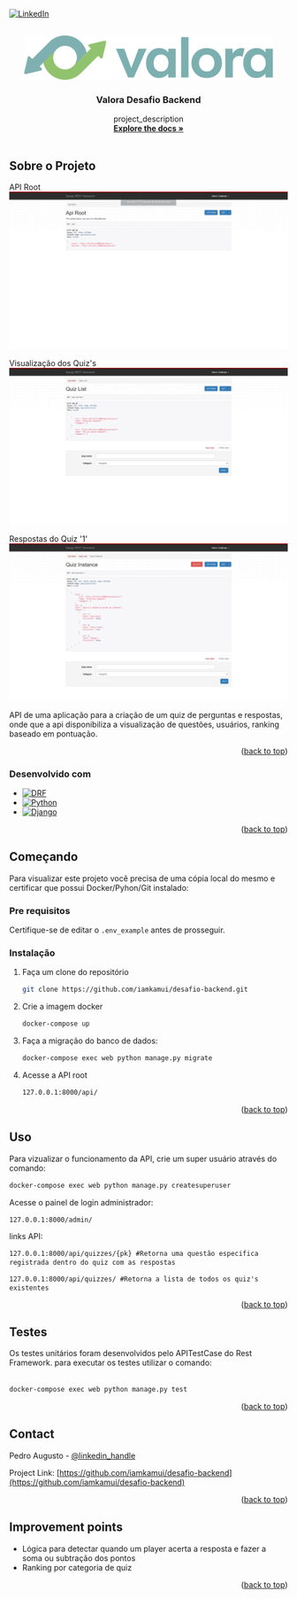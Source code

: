 <!-- Improved compatibility of back to top link: See: https://github.com/othneildrew/Best-README-Template/pull/73 -->
<a name="readme-top"></a>
<!--
*** Thanks for checking out the Best-README-Template. If you have a suggestion
*** that would make this better, please fork the repo and create a pull request
*** or simply open an issue with the tag "enhancement".
*** Don't forget to give the project a star!
*** Thanks again! Now go create something AMAZING! :D
-->



<!-- PROJECT SHIELDS -->
<!--
*** I'm using markdown "reference style" links for readability.
*** Reference links are enclosed in brackets [ ] instead of parentheses ( ).
*** See the bottom of this document for the declaration of the reference variables
*** for contributors-url, forks-url, etc. This is an optional, concise syntax you may use.
*** https://www.markdownguide.org/basic-syntax/#reference-style-links
-->

[![LinkedIn][linkedin-shield]][linkedin-url]



<!-- PROJECT LOGO -->
<br />
<div align="center">
  <a href="https://github.com/iamkamui/desafio-backend">
    <img src="/templates/static/assets/img/valoralogo.svg" alt="Logo" height="80">
  </a>

<h3 align="center">Valora Desafio Backend</h3>

  <p align="center">
    project_description
    <br />
    <a href="https://github.com/iamkamui/desafio-backend"><strong>Explore the docs »</strong></a>
    <br />
    <br />
  </p>
</div>


<!-- ABOUT THE PROJECT -->
## Sobre o Projeto
API Root
![Desafio Backend][product-screenshot]

Visualização dos Quiz's
![Quiz List][product-quiz-list]

Respostas do Quiz '1'
![Quiz Answers][product-quiz-answers]

API de uma aplicação para a criação de um quiz de perguntas e respostas, onde que a api disponibiliza a visualização de questões, usuários, ranking baseado em pontuação.


<p align="right">(<a href="#readme-top">back to top</a>)</p>



### Desenvolvido com

* [![DRF][Django REST framework]][DRF-url]
* [![Python][Python.py]][Python-url]
* [![Django][Django]][Django-url]


<p align="right">(<a href="#readme-top">back to top</a>)</p>



<!-- GETTING STARTED -->
## Começando

Para visualizar este projeto você precisa de uma cópia local do mesmo e certificar que possui Docker/Pyhon/Git instalado:

### Pre requisitos

Certifique-se de editar o `.env_example` antes de prosseguir.

### Instalação

1. Faça um clone do repositório
   ```sh
   git clone https://github.com/iamkamui/desafio-backend.git
   ```
2. Crie a imagem docker
   ```sh
   docker-compose up
   ```
3. Faça a migração do banco de dados:

   ```sh
   docker-compose exec web python manage.py migrate
   ```
4. Acesse a API root
   ```sh
   127.0.0.1:8000/api/
   ```

<p align="right">(<a href="#readme-top">back to top</a>)</p>



<!-- USAGE EXAMPLES -->
## Uso

Para vizualizar o funcionamento da API, crie um super usuário através do comando:

```sh
docker-compose exec web python manage.py createsuperuser
```

Acesse o painel de login administrador:

```
127.0.0.1:8000/admin/
```

links API:

```
127.0.0.1:8000/api/quizzes/{pk} #Retorna uma questão especifica registrada dentro do quiz com as respostas
```
```
127.0.0.1:8000/api/quizzes/ #Retorna a lista de todos os quiz's existentes
```

<p align="right">(<a href="#readme-top">back to top</a>)</p>



<!-- ROADMAP -->
## Testes

Os testes unitários foram desenvolvidos pelo APITestCase do Rest Framework.
para executar os testes utilizar o comando:

```sh

docker-compose exec web python manage.py test

```

<p align="right">(<a href="#readme-top">back to top</a>)</p>



<!-- CONTACT -->
## Contact

Pedro Augusto - [@linkedin_handle](https://www.linkedin.com/in/pedro-augusto-b445b019b/)

Project Link: [https://github.com/iamkamui/desafio-backend](https://github.com/iamkamui/desafio-backend)

<p align="right">(<a href="#readme-top">back to top</a>)</p>



<!-- IMPROVEMENTS -->
## Improvement points

* Lógica para detectar quando um player acerta a resposta e fazer a soma ou subtração dos pontos
* Ranking por categoria de quiz


<p align="right">(<a href="#readme-top">back to top</a>)</p>



<!-- MARKDOWN LINKS & IMAGES -->
<!-- https://www.markdownguide.org/basic-syntax/#reference-style-links -->
[linkedin-shield]: https://img.shields.io/badge/-LinkedIn-black.svg?style=for-the-badge&logo=linkedin&colorB=555
[linkedin-url]: https://www.linkedin.com/in/pedro-augusto-b445b019b/

[product-screenshot]: /templates/static/assets/img/apiroot.png

[product-quiz-answers]: /templates/static/assets/img/quizanswers.png

[product-quiz-list]: /templates/static/assets/img/quizlist.png

[Django REST framework]: https://img.shields.io/badge/DJANGO-REST-ff1709?style=for-the-badge&logo=django&logoColor=white&color=ff1709&labelColor=gray
[DRF-url]: https://www.django-rest-framework.org/

[Python.py]: https://img.shields.io/badge/python-3670A0?style=for-the-badge&logo=python&logoColor=white&color=4FC08D&labelColor=gray
[Python-url]: https://www.python.org/

[Django]: https://img.shields.io/badge/django-%23092E20.svg?style=for-the-badge&logo=django&logoColor=white&labelColor=gray
[Django-url]: https://www.djangoproject.com/
